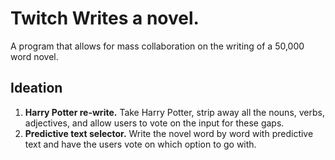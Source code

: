 # Twitch Writes a novel.
A program that allows for mass collaboration on the writing of a 50,000 word novel. 

## Ideation
1. **Harry Potter re-write.** Take Harry Potter, strip away all the nouns, verbs, adjectives, and allow users to vote on the input for these gaps. 
2. **Predictive text selector.** Write the novel word by word with predictive text and have the users vote on which option to go with. 
